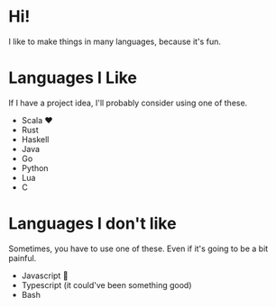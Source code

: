 # Hi!

I like to make things in many languages, because it's fun.

# Languages I Like

If I have a project idea, I'll probably consider using one of these.

 - Scala ❤️
 - Rust
 - Haskell
 - Java
 - Go
 - Python
 - Lua
 - C

# Languages I don't like

Sometimes, you have to use one of these. 
Even if it's going to be a bit painful.

 - Javascript 💩
 - Typescript (it could've been something good)
 - Bash
